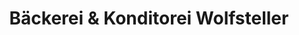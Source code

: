 ---
title: "Bäckerei & Konditorei Wolfsteller"
url: /zinnowitz/baeckerei-und-konditorei-wolfsteller/
shop: Bäckerei
---